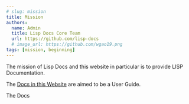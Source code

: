 ```yaml
---
# slug: mission
title: Mission
authors:
  name: Admin
  title: Lisp Docs Core Team
  url: https://github.com/lisp-docs
  # image_url: https://github.com/wgao19.png
tags: [mission, beginning]
---
```


The mission of Lisp Docs and this website in particular is to provide LISP Documentation.

The [Docs in this Website](/docs/intro) are aimed to be a User Guide.

The Docs 